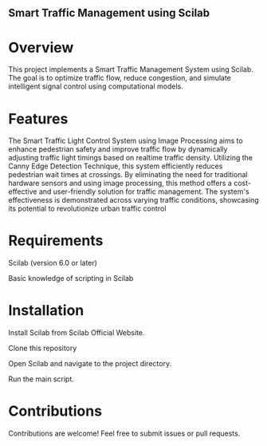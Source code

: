 ## Smart Traffic Management using Scilab

# Overview

This project implements a Smart Traffic Management System using Scilab. The goal is to optimize traffic flow, reduce congestion, and simulate intelligent signal control using computational models.

# Features

The Smart Traffic Light Control System using Image Processing aims to enhance pedestrian 
safety and improve traffic flow by dynamically adjusting traffic light timings based on 
realtime traffic density. Utilizing the Canny Edge Detection Technique, this system efficiently 
reduces pedestrian wait times at crossings. By eliminating the need for traditional hardware 
sensors and using image processing, this method offers a cost-effective and user-friendly 
solution for traffic management. The system's effectiveness is demonstrated across varying 
traffic conditions, showcasing its potential to revolutionize urban traffic control

# Requirements

Scilab (version 6.0 or later)

Basic knowledge of scripting in Scilab

# Installation

Install Scilab from Scilab Official Website.

Clone this repository

Open Scilab and navigate to the project directory.

Run the main script.

# Contributions

Contributions are welcome! Feel free to submit issues or pull requests.
